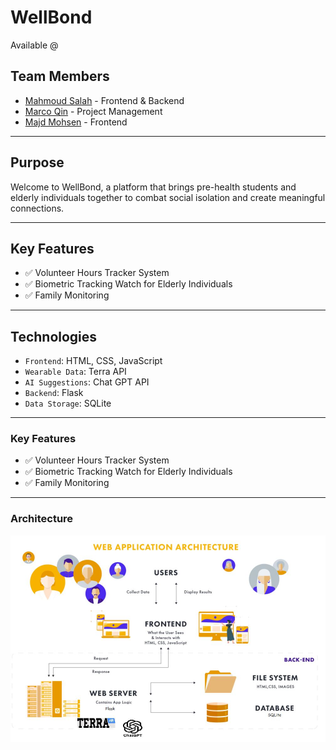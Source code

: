 # WellBond

Available @ 

## Team Members
- [Mahmoud Salah](https://www.github.com/MahmoudSalah02) - Frontend & Backend
- [Marco Qin](https://github.com/MARCOpo1o) - Project Management
- [Majd Mohsen](https://github.com/majd-mohsen) - Frontend

-----

## Purpose

Welcome to WellBond, a platform that brings pre-health students and elderly individuals together to combat social isolation and create meaningful connections. 

-----

## Key Features
- ✅ Volunteer Hours Tracker System
- ✅ Biometric Tracking Watch for Elderly Individuals
- ✅ Family Monitoring

------

## Technologies

- `Frontend`: HTML, CSS, JavaScript
- `Wearable Data`: Terra API
- `AI Suggestions`: Chat GPT API
- `Backend`: Flask
- `Data Storage`: SQLite

------

### Key Features
- ✅ Volunteer Hours Tracker System
- ✅ Biometric Tracking Watch for Elderly Individuals
- ✅ Family Monitoring

-------

### Architecture

![Software Architecture](arch.jpg "Application Architecture")